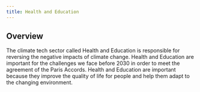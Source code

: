 ```yaml
---
title: Health and Education
---
```


## Overview

The climate tech sector called Health and Education is responsible for reversing the negative impacts of climate change. Health and Education are important for the challenges we face before 2030 in order to meet the agreement of the Paris Accords. Health and Education are important because they improve the quality of life for people and help them adapt to the changing environment.